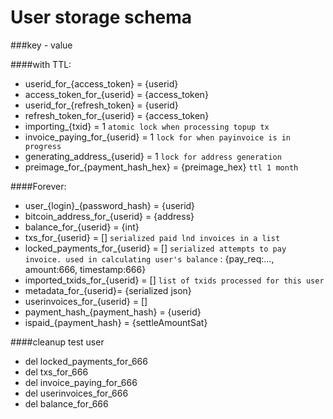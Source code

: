 User storage schema
===================

###key - value

####with TTL:

* userid_for_{access_token} = {userid}
* access_token_for_{userid} = {access_token}
* userid_for_{refresh_token} = {userid}
* refresh_token_for_{userid} = {access_token}
* importing_{txid} = 1 `atomic lock when processing topup tx`
* invoice_paying_for_{userid} = 1 `lock for when payinvoice is in progress`
* generating_address_{userid} = 1 `lock for address generation`
* preimage_for_{payment_hash_hex} = {preimage_hex} `ttl 1 month`



####Forever:

* user_{login}_{password_hash} = {userid}
* bitcoin_address_for_{userid} = {address}
* balance_for_{userid} = {int}
* txs_for_{userid} = [] `serialized paid lnd invoices in a list`
* locked_payments_for_{userid} = [] `serialized attempts to pay invoice. used in calculating user's balance`
    : {pay_req:..., amount:666, timestamp:666}
* imported_txids_for_{userid} = [] `list of txids processed for this user`
* metadata_for_{userid}= {serialized json}
* userinvoices_for_{userid} = []
* payment_hash_{payment_hash} = {userid}
* ispaid_{payment_hash} = {settleAmountSat}
 
 
 ####cleanup test user
 
 * del locked_payments_for_666
 * del txs_for_666
 * del invoice_paying_for_666
 * del userinvoices_for_666
 * del balance_for_666